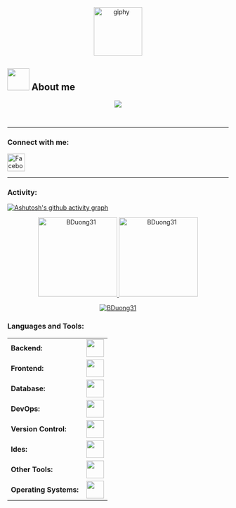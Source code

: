 <div align="center">
    <a href="https://www.facebook.com/BDuonng" target="_blank">
        <img src="https://media.giphy.com/media/M9gbBd9nbDrOTu1Mqx/giphy.gif" width="110" alt="giphy">
    </a>
</div>

## <picture><img src = "[https://github.com/0xAbdulKhalid/0xAbdulKhalid/raw/main/assets/mdImages/about_me.gif](https://gist.github.com/UddeshJain/90646446c86e45c494d6e69bfc3005f1#file-about-me-gif" width = 50px></picture> **About me**
<p align="center">
  <a href="https://github.com/DenverCoder1/readme-typing-svg"><img src="https://readme-typing-svg.herokuapp.com?font=Tahoma&color=cyan&size=25&center=true&vCenter=true&width=600&height=100&lines=Vu+Thai+Binh+Duong..&hearts;++;Self-taught+FrontEnd+Developer,;I'm+from+Vietnam,;Information+Technology+Student+At+The+Vietnam+Aviation+Academy,;CTF+Newbie,;Love+to+learn+new+stuffs..<3"></a>
</p>
<br>
<hr>
<h3 align="left">Connect with me:</h3>
<a href="https://www.facebook.com/BDuonng" target="_blank">
    <img src="https://img.icons8.com/color/48/000000/facebook.png" alt="Facebook" width="40px"/>
</a>
<hr>
<h3 align="left">Activity:</h3>

[![Ashutosh's github activity graph](https://github-readme-activity-graph.vercel.app/graph?username=BDuong31&bg_color=100f0f&color=4c5e9e&line=4c569e&point=403e41&area=true&hide_border=true)](https://github.com/ashutosh00710/github-readme-activity-graph)

<div align="center">
  <a href="https://github.com/RResabala2015">
    <img height="180em" src="https://github-readme-stats.vercel.app/api/top-langs?username=BDuong31&show_icons=true&locale=en&layout=compact&theme=tokyonight" alt="BDuong31"/>
    <img height="180em" src="https://github-readme-stats.vercel.app/api?username=BDuong31&show_icons=true&locale=en&layout=compact&theme=tokyonight" alt="BDuong31"/>
  </a>
</div>
<p align="center">
  <a href="https://github.com/BDuong31">
    <img src="https://github-readme-streak-stats.herokuapp.com/?user=BDuong31&&theme=tokyonight" alt="BDuong31" />
  </a>
</p>
<h3 align="left">Languages and Tools:</h3>
<table>
    <tr>
        <td style="font-weight: bold; padding-right: 10px; vertical-align: center; border: none;">Backend:</td>
        <td><img height="40" src="https://skillicons.dev/icons?i=php,python,django,nodejs"/></td>
    </tr>
    <tr>
        <td style="font-weight: bold; padding-right: 10px; vertical-align: center;">Frontend:</td>
        <td><img height="40" src="https://skillicons.dev/icons?i=react,bootstrap,html,css,sass,js,ts,figma"/></td>
    </tr>
    <tr>
        <td style="font-weight: bold; padding-right: 10px; vertical-align: center; border: none;">Database:</td>
        <td><img height="40" src="https://skillicons.dev/icons?i=mysql,mongodb"/></td>
    </tr>
    <tr>
        <td style="font-weight: bold; padding-right: 10px; vertical-align: center; border: none;">DevOps:</td>
        <td><img height="40" src="https://skillicons.dev/icons?i=docker"/></td>
    </tr>
<!--     <tr>
        <td style="font-weight: bold; padding-right: 10px; vertical-align: center; border: none;">Automated test:</td>
        <td><img height="40" src="https://skillicons.dev/icons?i=selenium,jest,pytest,phpunit"/></td>
    </tr> -->
    <tr>
        <td style="font-weight: bold; padding-right: 10px; vertical-align: center; border: none;">Version Control:</td>
        <td><img height="40" src="https://skillicons.dev/icons?i=git,github,gitlab"/></td>
    </tr>
    <tr>
        <td style="font-weight: bold; padding-right: 10px; vertical-align: center; border: none;">Ides:</td>
        <td><img height="40" src="https://skillicons.dev/icons?i=vscode,pycharm,webstorm"/></td>
    </tr>
    <tr>
        <td style="font-weight: bold; padding-right: 10px; vertical-align: center; border: none;">Other Tools:</td>
        <td><img height="40" src="https://skillicons.dev/icons?i=arduino,postman"/></td>
    </tr>
    <tr>
        <td style="font-weight: bold; padding-right: 10px; vertical-align: center; border: none;">Operating Systems:</td>
        <td><img height="40" src="https://skillicons.dev/icons?i=windows,apple"/></td>
    </tr>
</table>









